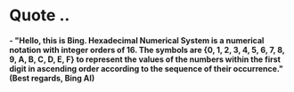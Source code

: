 # Quote ..

#### - "Hello, this is Bing. Hexadecimal Numerical System is a numerical notation with integer orders of 16. The symbols are {0, 1, 2, 3, 4, 5, 6, 7, 8, 9, A, B, C, D, E, F} to represent the values of the numbers within the first digit in ascending order according to the sequence of their occurrence." (Best regards, Bing AI)
